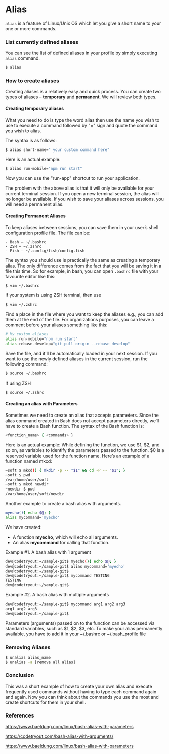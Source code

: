 # Alias

`alias` is a feature of Linux/Unix OS which let you give a short name to your one or more commands.

### List currently defined aliases

You can see the list of defined aliases in your profile by simply executing `alias` command.

```sh
$ alias
```

### How to create aliases

Creating aliases is a relatively easy and quick process. You can create two types of aliases –
**temporary** and **permanent**. We will review both types.

#### Creating temporary aliases

What you need to do is type the word alias then use the name you wish to use to execute a command followed by "=" sign
and quote the command you wish to alias.

The syntax is as follows:

```sh
$ alias short-name=" your custom command here"
```

Here is an actual example:

```sh
$ alias run-mobile="npm run start"
```

Now you can use the "run-app" shortcut to run your application.

The problem with the above alias is that it will only be available for your current terminal session. If you open a new
terminal session, the alias will no longer be available. If you wish to save your aliases across sessions, you will need
a permanent alias.

#### Creating Permanent Aliases

To keep aliases between sessions, you can save them in your user’s shell configuration profile file. The file can be:

```text
- Bash – ~/.bashrc
- ZSH – ~/.zshrc
- Fish – ~/.config/fish/config.fish
```

The syntax you should use is practically the same as creating a temporary alias. The only difference comes from the fact
that you will be saving it in a file this time. So for example, in bash, you can open `.bashrc` file with your favourite
editor like this:

```sh
$ vim ~/.bashrc
```

If your system is using ZSH terminal, then use

```sh
$ vim ~/.zshrc
```

Find a place in the file where you want to keep the aliases e.g., you can add them at the end of the file. For
organizations purposes, you can leave a comment before your aliases something like this:

```sh
# My custom aliases
alias run-mobile="npm run start"
alias rebase-develop="git pull origin --rebase develop"
```

Save the file, and it'll be automatically loaded in your next session. If you want to use the newly defined aliases in
the current session, run the following command:

```sh
$ source ~/.bashrc
```

If using ZSH

```sh
$ source ~/.zshrc
```

#### Creating an alias with Parameters

Sometimes we need to create an alias that accepts parameters. Since the alias command created in Bash does not accept
parameters directly, we’ll have to create a Bash function. The syntax of the Bash function is:

```sh
<function_name> { <commands> }
```

Here is an actual example:
While defining the function, we use $1, $2, and so on, as variables to identify the parameters passed to the function.
$0 is a reserved variable used for the function name. Here’s an example of a function named mkcd:

```sh
~soft $ mkcd() { mkdir -p -- "$1" && cd -P -- "$1"; } 
~soft $ pwd 
/var/home/user/soft 
~soft $ mkcd newdir 
~newdir $ pwd 
/var/home/user/soft/newdir
```

Another example to create a bash alias with arguments.

```sh
myecho(){ echo $@; }
alias mycommand='myecho'
```

We have created:

- A function **myecho**, which will echo all arguments.
- An alias **mycommand** for calling that function.

Example #1. A bash alias with 1 argument

```sh
dev@codetryout:~/sample-git$ myecho(){ echo $@; }
dev@codetryout:~/sample-git$ alias mycommand='myecho'
dev@codetryout:~/sample-git$ 
dev@codetryout:~/sample-git$ mycommand TESTING
TESTING
dev@codetryout:~/sample-git$ 
```

Example #2. A bash alias with multiple arguments

```sh
dev@codetryout:~/sample-git$ mycommand arg1 arg2 arg3
arg1 arg2 arg3
dev@codetryout:~/sample-git$ 
```

Parameters (arguments) passed on to the function can be accessed via standard variables, such as $1, $2, $3, etc. To
make your alias permanently available, you have to add it in your ~/.bashrc or ~/.bash_profile file

### Removing Aliases

```sh
$ unalias alias_name
$ unalias -a [remove all alias]
```

### Conclusion

This was a short example of how to create your own alias and execute frequently used commands without having to type
each command again and again. Now you can think about the commands you use the most and create shortcuts for them in
your shell.

### References

https://www.baeldung.com/linux/bash-alias-with-parameters

https://codetryout.com/bash-alias-with-arguments/

https://www.baeldung.com/linux/bash-alias-with-parameters
